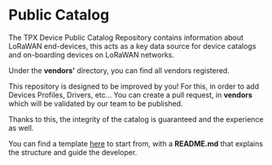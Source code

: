 # Public Catalog

The TPX Device Public Catalog Repository contains information about LoRaWAN end-devices, this acts as a key data source for device catalogs and on-boarding devices on LoRaWAN networks.

Under the **vendors'** directory, you can find all vendors registered.

This repository is designed to be improved by you! For this, in order to add Devices Profiles, Drivers, etc... You can create a pull request, in **vendors** which will be validated by our team to be published.

Thanks to this, the integrity of the catalog is guaranteed and the experience as well.

You can find a template [here](./template) to start from, with a **README.md** that explains the structure and guide the developer.
